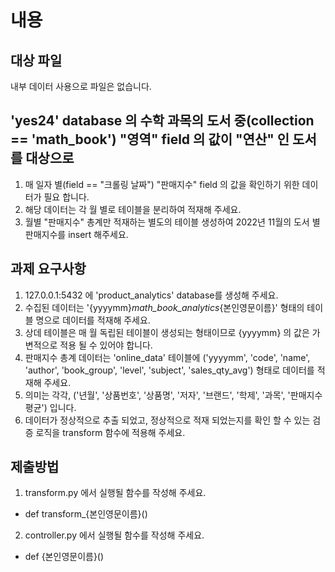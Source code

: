 # 내용
## 대상 파일
내부 데이터 사용으로 파일은 없습니다.
## 'yes24' database 의 수학 과목의 도서 중(collection == 'math_book') "영역" field 의 값이 "연산" 인 도서를 대상으로
1. 매 일자 별(field == "크롤링 날짜") "판매지수" field 의 값을  확인하기 위한 데이터가 필요 합니다.
2. 해당 데이터는 각 월 별로 테이블을 분리하여 적재해 주세요.
3. 월별 "판매지수" 총계만 적재하는 별도의 테이블 생성하여 2022년 11월의 도서 별 판매지수를 insert 해주세요.

## 과제 요구사항
1. 127.0.0.1:5432 에 'product_analytics' database를 생성해 주세요.
2. 수집된 데이터는 '{yyyymm}_math_book_analytics_{본인영문이름}' 형태의 테이블 명으로 데이터를 적재해 주세요.
3. 상데 테이블은 매 월 독립된 테이블이 생성되는 형태이므로 {yyyymm} 의 값은 가변적으로 적용 될 수 있어야 합니다.
4. 판매지수 총계 데이터는 'online_data' 테이블에 ('yyyymm', 'code', 'name', 'author', 'book_group', 'level', 'subject', 'sales_qty_avg') 형태로 데이터를 적재해 주세요.
5. 의미는 각각, ('년월', '상품번호', '상품명', '저자', '브랜드', '학제', '과목', '판매지수평균') 입니다.
6. 데이터가 정상적으로 추출 되었고, 정상적으로 적재 되었는지를 확인 할 수 있는 검증 로직을 transform 함수에 적용해 주세요.

## 제출방법
1. transform.py 에서 실행될 함수를 작성해 주세요.
- def transform_{본인영문이름}()
2. controller.py 에서 실행될 함수를 작성해 주세요.
- def {본인영문이름}()